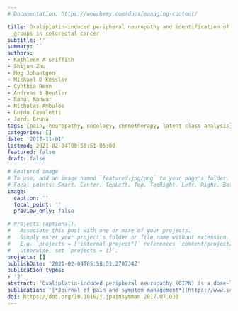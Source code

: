 ```yaml
---
# Documentation: https://wowchemy.com/docs/managing-content/

title: Oxaliplatin-induced peripheral neuropathy and identification of unique severity
  groups in colorectal cancer
subtitle: ''
summary: ''
authors:
- Kathleen A Griffith
- Shijun Zhu
- Meg Johantgen
- Michael D Kessler
- Cynthia Renn
- Andreas S Beutler
- Rahul Kanwar
- Nicholas Ambulos
- Guido Cavaletti
- Jordi Bruna
tags: [pain, neuropathy, oncology, chemotherapy, latent class analysis]
categories: []
date: '2017-11-01'
lastmod: 2021-02-04T00:58:51-05:00
featured: false
draft: false

# Featured image
# To use, add an image named `featured.jpg/png` to your page's folder.
# Focal points: Smart, Center, TopLeft, Top, TopRight, Left, Right, BottomLeft, Bottom, BottomRight.
image:
  caption: ''
  focal_point: ''
  preview_only: false

# Projects (optional).
#   Associate this post with one or more of your projects.
#   Simply enter your project's folder or file name without extension.
#   E.g. `projects = ["internal-project"]` references `content/project/deep-learning/index.md`.
#   Otherwise, set `projects = []`.
projects: []
publishDate: '2021-02-04T05:58:51.270734Z'
publication_types:
- '2'
abstract: 'Oxaliplatin-induced peripheral neuropathy (OIPN) is a dose-limiting toxicity of oxaliplatin and affects most colorectal cancer patients. OIPN is commonly evaluated by patient symptom report, using scales to reflect impairment. They do not discriminate between unique grouping of symptoms and signs, which impedes prompt identification of OIPN. The objective of this study was to identify clusters of symptoms and signs that differentiated underlying clinical severity and segregated patients within our population into OIPN subgroups. Chemotherapy-naive colorectal cancer patients (N = 148) receiving oxaliplatin were administered the Total Neuropathy Score clinical (TNSc©), which includes symptom report (sensory, motor, autonomic) and sensory examination (pin sense, vibration, reflexes). The TNSc was administered before chemotherapy initiation (T0) and after cumulative doses of oxaliplatin 510–520 mg/m2 (T1) and 1020–1040 mg/m2 of oxaliplatin (T2). Using mean T2 TNSc scores, latent class analysis grouped patients into OIPN severity cohorts. Latent class analysis categorized patients into four distinct OIPN groups: low symptoms and low signs (n = 54); low symptoms and intermediate signs (n = 44); low symptoms and high signs (n = 21); and high symptoms and high signs (n = 29). No differences were noted among OIPN groups on age, sex, chemotherapy regimen, or cumulative oxaliplatin dose. We identified OIPN patient groups with distinct symptoms/signs, demonstrating variability of OIPN presentation regardless of cumulative oxaliplatin dose. Over half of the sample had positive findings on OIPN examination despite little or no symptoms. Sensory examination of all patients receiving oxaliplatin is indicated for timely identification of OIPN, which will allow earlier symptom management.'
publication: '[*Journal of pain and symptom management*](https://www.sciencedirect.com/science/article/pii/S088539241730297X)'
doi: https://doi.org/10.1016/j.jpainsymman.2017.07.033
---
```

